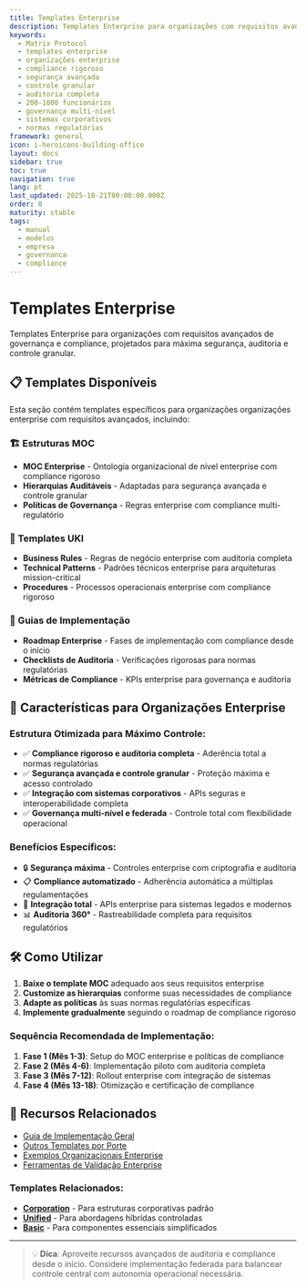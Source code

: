 ```yaml
---
title: Templates Enterprise
description: Templates Enterprise para organizações com requisitos avançados de governança e compliance
keywords:
  - Matrix Protocol
  - templates enterprise
  - organizações enterprise
  - compliance rigoroso
  - segurança avançada
  - controle granular
  - auditoria completa
  - 200-1000 funcionários
  - governança multi-nível
  - sistemas corporativos
  - normas regulatórias
framework: general
icon: i-heroicons-building-office
layout: docs
sidebar: true
toc: true
navigation: true
lang: pt
last_updated: 2025-10-21T00:00:00.000Z
order: 0
maturity: stable
tags:
  - manual
  - modelos
  - empresa
  - governanca
  - compliance
---
```

# Templates Enterprise

Templates Enterprise para organizações com requisitos avançados de governança e compliance, projetados para máxima segurança, auditoria e controle granular.

## 📋 Templates Disponíveis

Esta seção contém templates específicos para organizações organizações enterprise com requisitos avançados, incluindo:

### 🏗️ Estruturas MOC
- **MOC Enterprise** - Ontologia organizacional de nível enterprise com compliance rigoroso
- **Hierarquias Auditáveis** - Adaptadas para segurança avançada e controle granular
- **Políticas de Governança** - Regras enterprise com compliance multi-regulatório

### 📝 Templates UKI
- **Business Rules** - Regras de negócio enterprise com auditoria completa
- **Technical Patterns** - Padrões técnicos enterprise para arquiteturas mission-critical  
- **Procedures** - Processos operacionais enterprise com compliance rigoroso

### 🚀 Guias de Implementação
- **Roadmap Enterprise** - Fases de implementação com compliance desde o início
- **Checklists de Auditoria** - Verificações rigorosas para normas regulatórias
- **Métricas de Compliance** - KPIs enterprise para governança e auditoria

## 🎯 Características para Organizações Enterprise

### Estrutura Otimizada para Máximo Controle:
- ✅ **Compliance rigoroso e auditoria completa** - Aderência total a normas regulatórias
- ✅ **Segurança avançada e controle granular** - Proteção máxima e acesso controlado
- ✅ **Integração com sistemas corporativos** - APIs seguras e interoperabilidade completa
- ✅ **Governança multi-nível e federada** - Controle total com flexibilidade operacional

### Benefícios Específicos:
- 🔒 **Segurança máxima** - Controles enterprise com criptografia e auditoria
- 📋 **Compliance automatizado** - Adherência automática a múltiplas regulamentações
- 🔗 **Integração total** - APIs enterprise para sistemas legados e modernos
- 📊 **Auditoria 360°** - Rastreabilidade completa para requisitos regulatórios

## 🛠️ Como Utilizar

1. **Baixe o template MOC** adequado aos seus requisitos enterprise
2. **Customize as hierarquias** conforme suas necessidades de compliance
3. **Adapte as políticas** às suas normas regulatórias específicas
4. **Implemente gradualmente** seguindo o roadmap de compliance rigoroso

### Sequência Recomendada de Implementação:
1. **Fase 1 (Mês 1-3)**: Setup do MOC enterprise e políticas de compliance
2. **Fase 2 (Mês 4-6)**: Implementação piloto com auditoria completa
3. **Fase 3 (Mês 7-12)**: Rollout enterprise com integração de sistemas
4. **Fase 4 (Mês 13-18)**: Otimização e certificação de compliance

## 📖 Recursos Relacionados

- [Guia de Implementação Geral](../..)
- [Outros Templates por Porte](..)
- [Exemplos Organizacionais Enterprise](../../../examples)
- [Ferramentas de Validação Enterprise](../../tools)

### Templates Relacionados:
- **[Corporation](../corporation)** - Para estruturas corporativas padrão
- **[Unified](../unified)** - Para abordagens híbridas controladas
- **[Basic](../basic)** - Para componentes essenciais simplificados

---

> 💡 **Dica**: Aproveite recursos avançados de auditoria e compliance desde o início. Considere implementação federada para balancear controle central com autonomia operacional necessária.